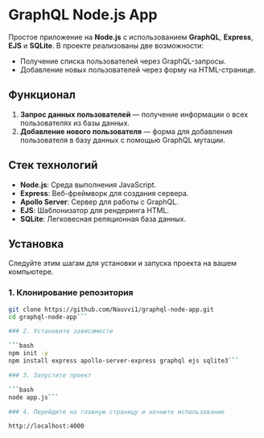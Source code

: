 # GraphQL Node.js App

Простое приложение на **Node.js** с использованием **GraphQL**, **Express**, **EJS** и **SQLite**. В проекте реализованы две возможности:
- Получение списка пользователей через GraphQL-запросы.
- Добавление новых пользователей через форму на HTML-странице.

## Функционал
1. **Запрос данных пользователей** — получение информации о всех пользователях из базы данных.
2. **Добавление нового пользователя** — форма для добавления пользователя в базу данных с помощью GraphQL мутации.

## Стек технологий
- **Node.js**: Среда выполнения JavaScript.
- **Express**: Веб-фреймворк для создания сервера.
- **Apollo Server**: Сервер для работы с GraphQL.
- **EJS**: Шаблонизатор для рендеринга HTML.
- **SQLite**: Легковесная реляционная база данных.

## Установка

Следуйте этим шагам для установки и запуска проекта на вашем компьютере.

### 1. Клонирование репозитория

```bash
git clone https://github.com/Nauvvi1/graphql-node-app.git
cd graphql-node-app```

### 2. Установите зависимости

```bash
npm init -y
npm install express apollo-server-express graphql ejs sqlite3```

### 3. Запустите проект

```bash
node app.js```

### 4. Перейдите на главную страницу и начните использование

http://localhost:4000
